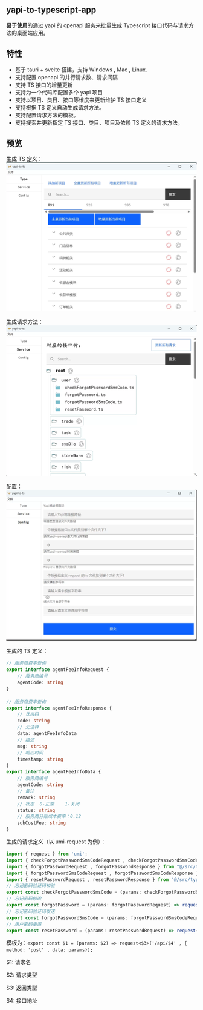 ## yapi-to-typescript-app 

**易于使用**的通过 yapi 的 openapi 服务来批量生成 Typescript 接口代码与请求方法的桌面端应用。

## 特性

- 基于 tauri + svelte 搭建，支持 Windows , Mac , Linux.
- 支持配置 openapi 的并行请求数、请求间隔
- 支持 TS 接口的增量更新
- 支持为一个代码库配置多个 yapi 项目
- 支持以项目、类目、接口等维度来更新维护 TS 接口定义
- 支持根据 TS 定义自动生成请求方法。
- 支持配置请求方法的模板。
- 支持搜索并更新指定 TS 接口、类目、项目及依赖 TS 定义的请求方法。

## 预览

生成 TS 定义：
![](./screenshots/Type.webp)

生成请求方法：
![](./screenshots/Service.webp)

配置：
![](./screenshots/Config.webp)

生成的 TS 定义：
```ts
// 服务商费率查询
export interface agentFeeInfoRequest {
    // 服务商编号
    agentCode: string
}

// 服务商费率查询
export interface agentFeeInfoResponse {
    // 状态码
    code: string
    // 无注释
    data: agentFeeInfoData
    // 描述
    msg: string
    // 响应时间
    timestamp: string
}
export interface agentFeeInfoData {
    // 服务商编号
    agentCode: string
    // 备注
    remark: string
    // 状态  0-正常    1-关闭
    status: string
    // 服务商分账成本费率：0.12
    subCostFee: string
}
```

生成的请求定义（以 umi-request 为例）：

```ts
import { request } from 'umi';
import { checkForgotPasswordSmsCodeRequest , checkForgotPasswordSmsCodeResponse } from "@/src/types/user/checkForgotPasswordSmsCode"
import { forgotPasswordRequest , forgotPasswordResponse } from "@/src/types/user/forgotPassword"
import { forgotPasswordSmsCodeRequest , forgotPasswordSmsCodeResponse } from "@/src/types/user/forgotPasswordSmsCode"
import { resetPasswordRequest , resetPasswordResponse } from "@/src/types/user/resetPassword"
// 忘记密码验证码校验
export const checkForgotPasswordSmsCode = (params: checkForgotPasswordSmsCodeRequest) => request<checkForgotPasswordSmsCodeResponse>('/api/usercheckForgotPasswordSmsCode' , { method: 'post' , data: params});
// 忘记密码修改
export const forgotPassword = (params: forgotPasswordRequest) => request<forgotPasswordResponse>('/api/userforgotPassword' , { method: 'post' , data: params});
// 忘记密码验证码发送
export const forgotPasswordSmsCode = (params: forgotPasswordSmsCodeRequest) => request<forgotPasswordSmsCodeResponse>('/api/userforgotPasswordSmsCode' , { method: 'post' , data: params});
// 用户密码重置
export const resetPassword = (params: resetPasswordRequest) => request<resetPasswordResponse>('/api/userresetPassword' , { method: 'post' , data: params});
```

模板为：`export const $1 = (params: $2) => request<$3>('/api/$4' , { method: 'post' , data: params});`
<p>$1: 请求名</p>
<p>$2: 请求类型</p>
<p>$3: 返回类型</p>
<p>$4: 接口地址</p>